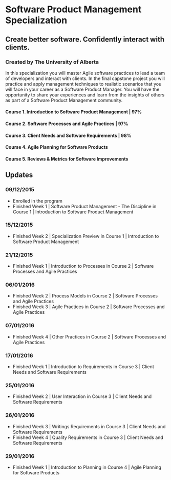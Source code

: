 # Software Product Management Specialization
## Create better software. Confidently interact with clients.
### Created by The University of Alberta

In this specialization you will master Agile software practices to lead a team of developers and interact with clients. In the final capstone project you will practice and apply management techniques to realistic scenarios that you will face in your career as a Software Product Manager. You will have the opportunity to share your experiences and learn from the insights of others as part of a Software Product Management community.

#### Course 1. Introduction to Software Product Management | 97%
#### Course 2. Software Processes and Agile Practices | 97%
#### Course 3. Client Needs and Software Requirements | 98%
#### Course 4. Agile Planning for Software Products
#### Course 5. Reviews & Metrics for Software Improvements

## Updates
### 09/12/2015
- Enrolled in the program
- Finished Week 1 | Software Product Management - The Discipline in Course 1 | Introduction to Software Product Management

### 15/12/2015
- Finished Week 2 | Specialization Preview in Course 1 | Introduction to Software Product Management

### 21/12/2015
- Finished Week 1 | Introduction to Processes in Course 2 | Software Processes and Agile Practices

### 06/01/2016
- Finished Week 2 | Process Models in Course 2 | Software Processes and Agile Practices
- Finished Week 3 | Agile Practices in Course 2 | Software Processes and Agile Practices

### 07/01/2016
- Finished Week 4 | Other Practices in Course 2 | Software Processes and Agile Practices

### 17/01/2016
- Finished Week 1 | Introduction to Requirements in Course 3 | Client Needs and Software Requirements

### 25/01/2016
- Finished Week 2 | User Interaction in Course 3 | Client Needs and Software Requirements

### 26/01/2016
- Finished Week 3 | Writings Requirements in Course 3 | Client Needs and Software Requirements
- Finished Week 4 | Quality Requirements in Course 3 | Client Needs and Software Requirements

### 29/01/2016
- Finished Week 1 | Introduction to Planning in Course 4 | Agile Planning for Software Products
